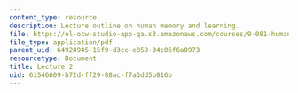 ```yaml
---
content_type: resource
description: Lecture outline on human memory and learning.
file: https://ol-ocw-studio-app-qa.s3.amazonaws.com/courses/9-081-human-memory-and-learning-fall-2002/61546609b72dff2988acf7a3dd5b816b_lecnote2.pdf
file_type: application/pdf
parent_uid: 64924945-15f9-d3cc-e059-34c06f6a0973
resourcetype: Document
title: Lecture 2
uid: 61546609-b72d-ff29-88ac-f7a3dd5b816b
---
```

